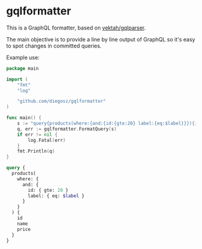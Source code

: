 # gqlformatter

This is a GraphQL formatter, based on [vektah/gqlparser](https://github.com/vektah/gqlparser).

The main objective is to provide a line by line output of GraphQL so it's easy to spot changes in committed queries.

Example use:

```go
package main

import (
    "fmt"
    "log"

    "github.com/diegosz/gqlformatter"
)

func main() {
    s := "query{products(where:{and:{id:{gte:20} label:{eq:$label}}}){id name price}}"
    q, err := gqlformatter.FormatQuery(s)
    if err != nil {
        log.Fatal(err)
    }
    fmt.Println(q)
}
```

```graphql
query {
  products(
    where: {
      and: {
        id: { gte: 20 }
        label: { eq: $label }
      }
    }
  ) {
    id
    name
    price
  }
}
```
